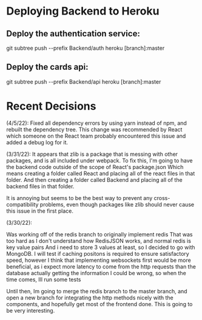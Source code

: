 # Deploying Backend to Heroku

## Deploy the authentication service: 
git subtree push --prefix Backend/auth heroku [branch]:master

## Deploy the cards api: 
git subtree push --prefix Backend/api heroku [branch]:master


# Recent Decisions

(4/5/22):
Fixed all dependency errors by using yarn instead of npm, and rebuilt the dependency tree. This change was recommended by React which someone on the React team probably encountered this issue and added a debug log for it.

(3/31/22):
It appears that zlib is a package that is messing with other packages, and is all included under webpack.
To fix this, I'm going to have the backend code outside of the scope of React's package.json
Which means creating a folder called React and placing all of the react files in that folder.
And then creating a folder called Backend and placing all of the backend files in that folder.

It is annoying but seems to be the best way to prevent any cross-compatibility problems, even though packages like zlib should never cause this issue in the first place.

(3/30/22):

Was working off of the redis branch to originally implement redis
That was too hard as I don't understand how RedisJSON works, and normal redis is key value pairs
And i need to store 3 values at least, so I decided to go with MongoDB.
I will test if caching positons is required to ensure satisfactory speed,
however I think that implementing websockets first would be more beneficial,
as i expect more latency to come from the http requests than the database actually getting the information
I could be wrong, so when the time comes, Ill run some tests

Until then, Im going to merge the redis branch to the master branch, and open a new branch for integrating the http methods nicely with the components,
and hopefully get most of the frontend done. This is going to be very interesting.
